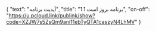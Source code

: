 {
  "text": "آپدیت برنامه",
  "title": "برنامه بروز است 1.1",
  "on-off": "https://u.pcloud.link/publink/show?code=XZJW7s5ZsQm9ani11ebTyQTA1caszyN4LhMV"
}
